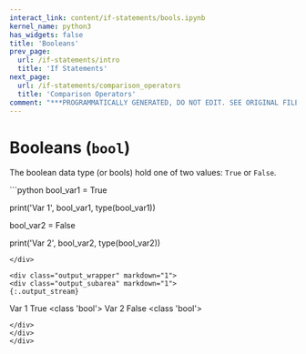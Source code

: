 ```yaml
---
interact_link: content/if-statements/bools.ipynb
kernel_name: python3
has_widgets: false
title: 'Booleans'
prev_page:
  url: /if-statements/intro
  title: 'If Statements'
next_page:
  url: /if-statements/comparison_operators
  title: 'Comparison Operators'
comment: "***PROGRAMMATICALLY GENERATED, DO NOT EDIT. SEE ORIGINAL FILES IN /content***"
---
```

# Booleans (`bool`)

The boolean data type (or bools) hold one of two values: `True` or `False`.



<div markdown="1" class="cell code_cell">
<div class="input_area" markdown="1">
```python
bool_var1 = True

print('Var 1', bool_var1, type(bool_var1))

bool_var2 = False

print('Var 2', bool_var2, type(bool_var2))

```
</div>

<div class="output_wrapper" markdown="1">
<div class="output_subarea" markdown="1">
{:.output_stream}
```
Var 1 True <class 'bool'>
Var 2 False <class 'bool'>
```
</div>
</div>
</div>

